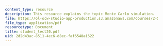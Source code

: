 ```yaml
---
content_type: resource
description: This resource explains the topic Monte Carlo simulation.
file: https://ol-ocw-studio-app-production.s3.amazonaws.com/courses/2-58j-radiative-transfer-spring-2006/2d2d43ac85114ec6d8ecfaf6548a1622_student_lect20.pdf
file_type: application/pdf
resourcetype: Document
title: student_lect20.pdf
uid: 2d2d43ac-8511-4ec6-d8ec-faf6548a1622
---
```

